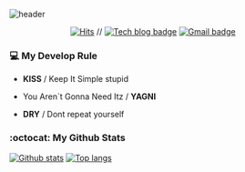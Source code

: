 ![header](https://capsule-render.vercel.app/api?type=Waving&color=4D47C3&height=150&section=header&text=JuHyun&fontSize=60&animation=blink&fontColor=ffffff&stroke=111111&strokeWidth=0.5&descSize=30&desc=ju_velop&descAlignY=70&descAlign=92&descSize=15&fontAlign=80) 

<div align=center>  

[![Hits](https://hits.seeyoufarm.com/api/count/incr/badge.svg?url=https%3A%2F%2Fgithub.com%2Fhyojaekim)](https://hits.seeyoufarm.com)
// [![Tech blog badge](https://img.shields.io/badge/-Tech%20blog-grey?style=flat&link=https://https://jutrong.netlify.app/blog/)](https://jutrong.netlify.app/blog/)
[![Gmail badge](https://img.shields.io/badge/-Gmail-d14836?style=flat&logo=Gmail&logoColor=white&link=mailto:leek71358@gmail.com)](mailto:leek71358@gmail.com)

</div>



### 💻 My Develop Rule
* **KISS** / Keep It Simple stupid

* You Aren`t Gonna Need Itz / **YAGNI**

* **DRY** / Dont repeat yourself
### :octocat: My Github Stats
[![Github stats](https://github-readme-stats.vercel.app/api?username=jutrong&show_icons=true&icon_color=036635&title_color=036635&hide=stars&text_color=5F5F5F)](https://github.com/jutrong)
[![Top langs](https://github-readme-stats.vercel.app/api/top-langs/?username=jutrong&layout=compact&title_color=b07219)](https://github.com/jutrong)

